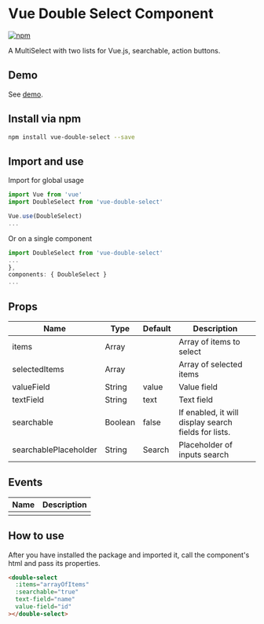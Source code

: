 # Vue Double Select Component

[![npm](https://img.shields.io/npm/v/vue-double-select.svg)](https://www.npmjs.com/package/vue-double-select)

A MultiSelect with two lists for Vue.js, searchable, action buttons.

## Demo

See [demo](http://viniciussvl.github.io/vue-double-select/example).

## Install via npm

```bash
npm install vue-double-select --save
```

## Import and use

Import for global usage
```javascript
import Vue from 'vue'
import DoubleSelect from 'vue-double-select'

Vue.use(DoubleSelect)
...
```

Or on a single component
```javascript
import DoubleSelect from 'vue-double-select'
...
},
components: { DoubleSelect }
...
```

## Props

| Name                    | Type             | Default         | Description                                                              |
|-------------------------|------------------|-----------------|--------------------------------------------------------------------------|
| items                    | Array           | | Array of items to select                                               |
| selectedItems           | Array |              | Array of selected items  |
| valueField           | String | value             | Value field |
| textField           | String | text             | Text field |
| searchable           | Boolean | false             | If enabled, it will display search fields for lists. |
| searchablePlaceholder | String | Search | Placeholder of inputs search

## Events

| Name                   | Description                                                              |
|------------------------|--------------------------------------------------------------------------|
|                |                                          |

## How to use


After you have installed the package and imported it, call the component's html and pass its properties.

```html
<double-select 
  :items="arrayOfItems"
  :searchable="true"
  text-field="name"
  value-field="id"
></double-select>
```


